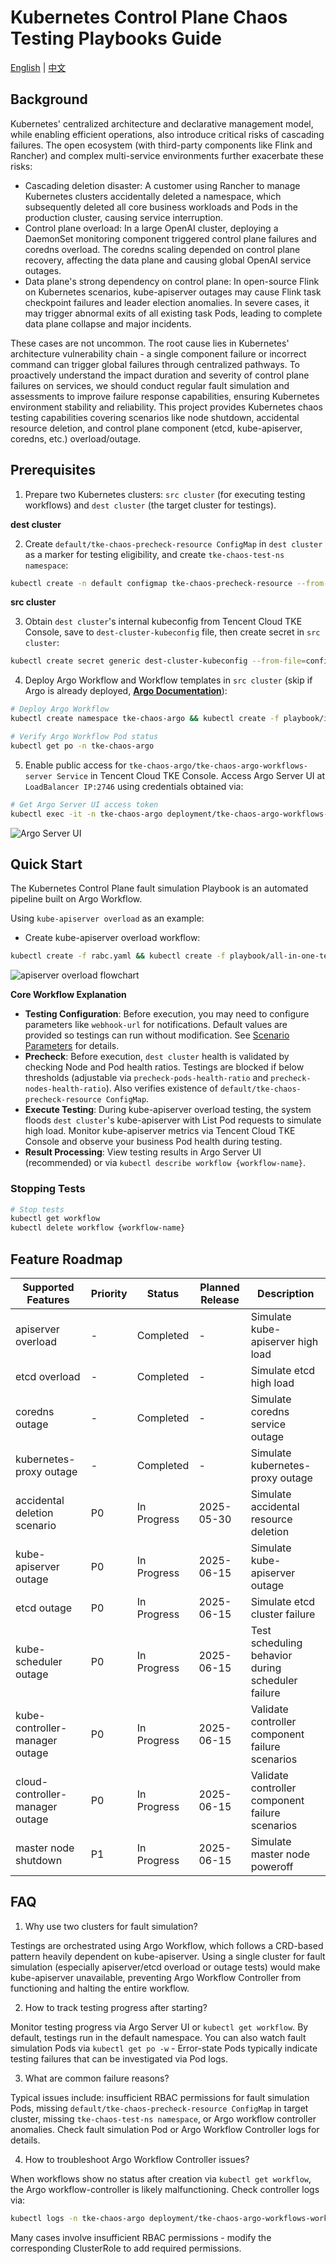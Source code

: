 # Kubernetes Control Plane Chaos Testing Playbooks Guide

[English](README.md) | [中文](README_zh.md)

## Background

Kubernetes' centralized architecture and declarative management model, while enabling efficient operations, also introduce critical risks of cascading failures. The open ecosystem (with third-party components like Flink and Rancher) and complex multi-service environments further exacerbate these risks:

- Cascading deletion disaster: A customer using Rancher to manage Kubernetes clusters accidentally deleted a namespace, which subsequently deleted all core business workloads and Pods in the production cluster, causing service interruption.
- Control plane overload: In a large OpenAI cluster, deploying a DaemonSet monitoring component triggered control plane failures and coredns overload. The coredns scaling depended on control plane recovery, affecting the data plane and causing global OpenAI service outages.
- Data plane's strong dependency on control plane: In open-source Flink on Kubernetes scenarios, kube-apiserver outages may cause Flink task checkpoint failures and leader election anomalies. In severe cases, it may trigger abnormal exits of all existing task Pods, leading to complete data plane collapse and major incidents.

These cases are not uncommon. The root cause lies in Kubernetes' architecture vulnerability chain - a single component failure or incorrect command can trigger global failures through centralized pathways. To proactively understand the impact duration and severity of control plane failures on services, we should conduct regular fault simulation and assessments to improve failure response capabilities, ensuring Kubernetes environment stability and reliability. This project provides Kubernetes chaos testing capabilities covering scenarios like node shutdown, accidental resource deletion, and control plane component (etcd, kube-apiserver, coredns, etc.) overload/outage.

## Prerequisites

1. Prepare two Kubernetes clusters: `src cluster` (for executing testing workflows) and `dest cluster` (the target cluster for testings).

**dest cluster**

2. Create `default/tke-chaos-precheck-resource ConfigMap` in `dest cluster` as a marker for testing eligibility, and create `tke-chaos-test-ns namespace`:
```bash
kubectl create -n default configmap tke-chaos-precheck-resource --from-literal=empty="" && kubectl create ns tke-chaos-test-ns
```

**src cluster**

3. Obtain `dest cluster`'s internal kubeconfig from Tencent Cloud TKE Console, save to `dest-cluster-kubeconfig` file, then create secret in `src cluster`:
```bash
kubectl create secret generic dest-cluster-kubeconfig --from-file=config=./dest-cluster-kubeconfig
```

4. Deploy Argo Workflow and Workflow templates in `src cluster` (skip if Argo is already deployed, [**Argo Documentation**](https://argo-workflows.readthedocs.io/en/latest/)):
```bash
# Deploy Argo Workflow
kubectl create namespace tke-chaos-argo && kubectl create -f playbook/install-argo.yaml

# Verify Argo Workflow Pod status
kubectl get po -n tke-chaos-argo
```

5. Enable public access for `tke-chaos-argo/tke-chaos-argo-workflows-server Service` in Tencent Cloud TKE Console. Access Argo Server UI at `LoadBalancer IP:2746` using credentials obtained via:
```bash
# Get Argo Server UI access token
kubectl exec -it -n tke-chaos-argo deployment/tke-chaos-argo-workflows-server -- argo auth token
```

![Argo Server UI](./playbook/docs/argo-server-ui.png)

## Quick Start

The Kubernetes Control Plane fault simulation Playbook is an automated pipeline built on Argo Workflow.

Using `kube-apiserver overload` as an example:

- Create kube-apiserver overload workflow:
```bash
kubectl create -f rabc.yaml && kubectl create -f playbook/all-in-one-template.yaml && kubectl create -f playbook/workflow/apiserver-overload-scenario.yaml
```

![apiserver overload flowchart](./playbook/docs/chaos-flowchart-en.png)

**Core Workflow Explanation**

- **Testing Configuration**: Before execution, you may need to configure parameters like `webhook-url` for notifications. Default values are provided so testings can run without modification. See [Scenario Parameters](playbook/README.md) for details.
- **Precheck**: Before execution, `dest cluster` health is validated by checking Node and Pod health ratios. Testings are blocked if below thresholds (adjustable via `precheck-pods-health-ratio` and `precheck-nodes-health-ratio`). Also verifies existence of `default/tke-chaos-precheck-resource ConfigMap`.
- **Execute Testing**: During kube-apiserver overload testing, the system floods `dest cluster`'s kube-apiserver with List Pod requests to simulate high load. Monitor kube-apiserver metrics via Tencent Cloud TKE Console and observe your business Pod health during testing.
- **Result Processing**: View testing results in Argo Server UI (recommended) or via `kubectl describe workflow {workflow-name}`.

### Stopping Tests
```bash
# Stop tests
kubectl get workflow
kubectl delete workflow {workflow-name}
```

## Feature Roadmap

| Supported Features               | Priority | Status      | Planned Release | Description                  |
|----------------------------------|----------|-------------|-----------------|------------------------------|
| apiserver overload         |   -      | Completed   |      -          | Simulate kube-apiserver high load |
| etcd overload              |   -      | Completed   |      -          | Simulate etcd high load       |
| coredns outage             |   -      | Completed   |      -          | Simulate coredns service outage |
| kubernetes-proxy outage    |   -      | Completed   |      -          | Simulate kubernetes-proxy outage |
| accidental deletion scenario     |  P0      | In Progress |  2025-05-30     | Simulate accidental resource deletion |
| kube-apiserver outage      |  P0      | In Progress |  2025-06-15     | Simulate kube-apiserver outage |
| etcd outage                | P0       | In Progress |  2025-06-15     | Simulate etcd cluster failure |
| kube-scheduler outage      | P0       | In Progress |  2025-06-15     | Test scheduling behavior during scheduler failure |
| kube-controller-manager outage   | P0       | In Progress |  2025-06-15     | Validate controller component failure scenarios |
| cloud-controller-manager outage  | P0       | In Progress |  2025-06-15     | Validate controller component failure scenarios |
| master node shutdown             | P1       | In Progress |  2025-06-15     | Simulate master node poweroff |

## FAQ
1. Why use two clusters for fault simulation?

  Testings are orchestrated using Argo Workflow, which follows a CRD-based pattern heavily dependent on kube-apiserver. Using a single cluster for fault simulation (especially apiserver/etcd overload or outage tests) would make kube-apiserver unavailable, preventing Argo Workflow Controller from functioning and halting the entire workflow.

2. How to track testing progress after starting?

  Monitor testing progress via Argo Server UI or `kubectl get workflow`. By default, testings run in the default namespace. You can also watch fault simulation Pods via `kubectl get po -w` - Error-state Pods typically indicate testing failures that can be investigated via Pod logs.

3. What are common failure reasons?

  Typical issues include: insufficient RBAC permissions for fault simulation Pods, missing `default/tke-chaos-precheck-resource ConfigMap` in target cluster, missing `tke-chaos-test-ns namespace`, or Argo workflow controller anomalies. Check fault simulation Pod or Argo Workflow Controller logs for details.

4. How to troubleshoot Argo Workflow Controller issues?

  When workflows show no status after creation via `kubectl get workflow`, the Argo workflow-controller is likely malfunctioning. Check controller logs via:
```bash
kubectl logs -n tke-chaos-argo deployment/tke-chaos-argo-workflows-workflow-controller --tail 50 -f
```
  Many cases involve insufficient RBAC permissions - modify the corresponding ClusterRole to add required permissions.
